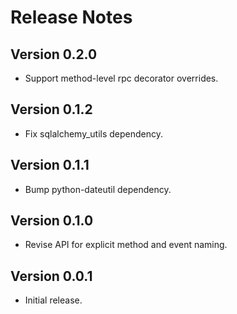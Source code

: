 Release Notes
=============

Version 0.2.0
-------------

* Support method-level rpc decorator overrides.


Version 0.1.2
-------------

* Fix sqlalchemy_utils dependency.


Version 0.1.1
-------------

* Bump python-dateutil dependency.


Version 0.1.0
-------------

* Revise API for explicit method and event naming.


Version 0.0.1
-------------

* Initial release.

